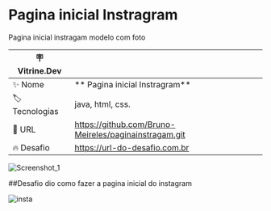 # Pagina inicial Instragram

Pagina inicial instragam modelo com foto

| :placard: Vitrine.Dev |     |
| -------------  | --- |
| :sparkles: Nome        | ** Pagina inicial Instragram**
| :label: Tecnologias | java, html, css.
| :rocket: URL         | https://github.com/Bruno-Meireles/paginainstragam.git
| :fire: Desafio     | https://url-do-desafio.com.br

<!-- Inserir imagem com a #vitrinedev ao final do link -->

![Screenshot_1](https://user-images.githubusercontent.com/88012503/191640838-8a75c29f-0c55-43dc-8e0a-54eebd9aaf10.png)

##Desafio dio como fazer a pagina inicial do instagram

![insta](https://user-images.githubusercontent.com/88012503/191640773-5bfe2aeb-f959-4e60-85f1-74833b3f3237.png)
